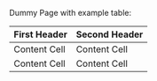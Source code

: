 Dummy Page with example table:

First Header  | Second Header
------------- | -------------
Content Cell  | Content Cell
Content Cell  | Content Cell
